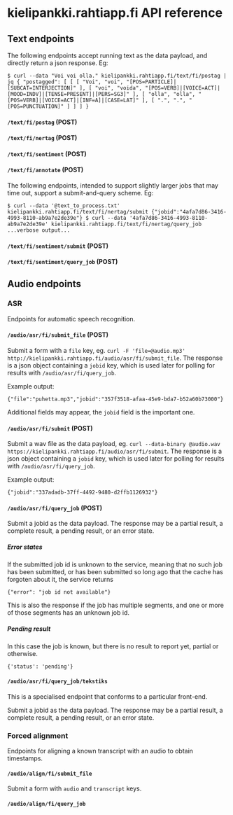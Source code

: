 # kielipankki.rahtiapp.fi API reference

## Text endpoints

The following endpoints accept running text as the data payload, and directly return a json response. Eg:

`$ curl --data "Voi voi olla." kielipankki.rahtiapp.fi/text/fi/postag | jq
{
  "postagged": [
    [
      [
        "Voi",
        "voi",
        "[POS=PARTICLE]|[SUBCAT=INTERJECTION]"
      ],
      [
        "voi",
        "voida",
        "[POS=VERB]|[VOICE=ACT]|[MOOD=INDV]|[TENSE=PRESENT]|[PERS=SG3]"
      ],
      [
        "olla",
        "olla",
        "[POS=VERB]|[VOICE=ACT]|[INF=A]|[CASE=LAT]"
      ],
      [
        ".",
        ".",
        "[POS=PUNCTUATION]"
      ]
    ]
  ]
}
`

#### `/text/fi/postag` (POST)

#### `/text/fi/nertag` (POST)

#### `/text/fi/sentiment` (POST)

#### `/text/fi/annotate` (POST)

The following endpoints, intended to support slightly larger jobs that may time out, support a submit-and-query scheme. Eg:

`$ curl --data '@text_to_process.txt' kielipankki.rahtiapp.fi/text/fi/nertag/submit
{"jobid":"4afa7d86-3416-4993-8110-ab9a7e2de39e"}
$ curl --data '4afa7d86-3416-4993-8110-ab9a7e2de39e' kielipankki.rahtiapp.fi/text/fi/nertag/query_job
...verbose output...
`

#### `/text/fi/sentiment/submit` (POST)

#### `/text/fi/sentiment/query_job` (POST)

## Audio endpoints

### ASR

Endpoints for automatic speech recognition.

#### `/audio/asr/fi/submit_file` (POST)

Submit a form with a `file` key, eg. `curl -F 'file=@audio.mp3' http://kielipankki.rahtiapp.fi/audio/asr/fi/submit_file`. The response is a json object containing a `jobid` key, which is used later for polling for results with `/audio/asr/fi/query_job`.
  
Example output:
  
`{"file":"puhetta.mp3","jobid":"357f3518-afaa-45e9-bda7-b52a60b73000"}`
  
Additional fields may appear, the `jobid` field is the important one.
  
#### `/audio/asr/fi/submit` (POST)

Submit a wav file as the data payload, eg. `curl --data-binary @audio.wav https://kielipankki.rahtiapp.fi/audio/asr/fi/submit`. The response is a json object containing a `jobid` key, which is used later for polling for results with `/audio/asr/fi/query_job`.
  
Example output:
  
`{"jobid":"337adadb-37ff-4492-9480-d2ffb1126932"}`
  
#### `/audio/asr/fi/query_job` (POST)

Submit a jobid as the data payload. The response may be a partial result, a complete result, a pending result, or an error state.
  
##### Error states

If the submitted job id is unknown to the service, meaning that no such job has been submitted, or has been submitted so long ago that the cache has forgoten about it, the service returns

`{"error": "job id not available"}`

This is also the response if the job has multiple segments, and one or more of those segments has an unknown job id.

##### Pending result

In this case the job is known, but there is no result to report yet, partial or otherwise.

`{'status': 'pending'}`

#### `/audio/asr/fi/query_job/tekstiks`

This is a specialised endpoint that conforms to a particular front-end.

Submit a jobid as the data payload. The response may be a partial result, a complete result, a pending result, or an error state.

### Forced alignment

Endpoints for aligning a known transcript with an audio to obtain timestamps.

#### `/audio/align/fi/submit_file`

Submit a form with `audio` and `transcript` keys.

#### `/audio/align/fi/query_job`
